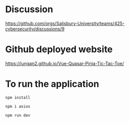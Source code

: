 # Discussion

https://github.com/orgs/Salisbury-University/teams/425-cybersecurity/discussions/9

# Github deployed website

https://jungan2.github.io/Vue-Quasar-Pinia-Tic-Tac-Toe/

# To run the application

    npm install

    npm i axios

    npm run dev
